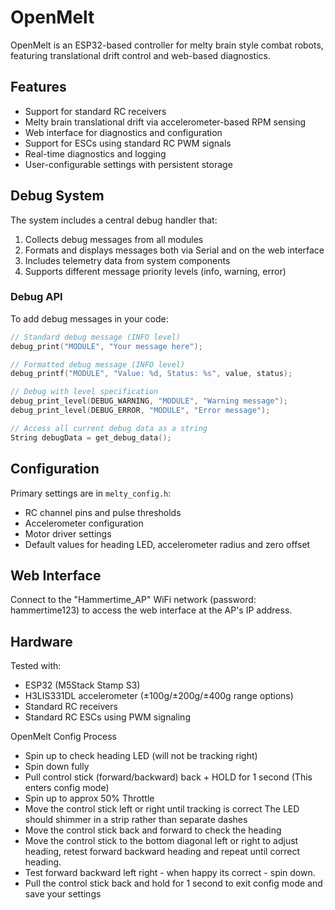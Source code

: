 # OpenMelt

OpenMelt is an ESP32-based controller for melty brain style combat robots, featuring translational drift control and web-based diagnostics.

## Features

- Support for standard RC receivers
- Melty brain translational drift via accelerometer-based RPM sensing
- Web interface for diagnostics and configuration
- Support for ESCs using standard RC PWM signals
- Real-time diagnostics and logging
- User-configurable settings with persistent storage

## Debug System

The system includes a central debug handler that:

1. Collects debug messages from all modules
2. Formats and displays messages both via Serial and on the web interface
3. Includes telemetry data from system components 
4. Supports different message priority levels (info, warning, error)

### Debug API

To add debug messages in your code:

```cpp
// Standard debug message (INFO level)
debug_print("MODULE", "Your message here");

// Formatted debug message (INFO level)
debug_printf("MODULE", "Value: %d, Status: %s", value, status);

// Debug with level specification
debug_print_level(DEBUG_WARNING, "MODULE", "Warning message");
debug_print_level(DEBUG_ERROR, "MODULE", "Error message");

// Access all current debug data as a string
String debugData = get_debug_data();
```

## Configuration

Primary settings are in `melty_config.h`:

- RC channel pins and pulse thresholds
- Accelerometer configuration
- Motor driver settings
- Default values for heading LED, accelerometer radius and zero offset

## Web Interface

Connect to the "Hammertime_AP" WiFi network (password: hammertime123) to access the web interface at the AP's IP address.

## Hardware

Tested with:
- ESP32 (M5Stack Stamp S3)
- H3LIS331DL accelerometer (±100g/±200g/±400g range options)
- Standard RC receivers
- Standard RC ESCs using PWM signaling 


OpenMelt Config Process
- Spin up to check heading LED (will not be tracking right)
- Spin down fully
- Pull control stick (forward/backward) back + HOLD for 1 second (This enters config mode)
- Spin up to approx 50% Throttle
- Move the control stick left or right until tracking is correct
  The LED should shimmer in a strip rather than separate dashes
- Move the control stick back and forward to check the heading
- Move the control stick to the bottom diagonal left or right to adjust heading, retest forward backward heading and repeat until correct heading.
- Test forward backward left right - when happy its correct - spin down.
- Pull the control stick back and hold for 1 second to exit config mode and save your settings
